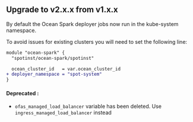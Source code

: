 ## Upgrade to v2.x.x from v1.x.x

By default the Ocean Spark deployer jobs now run in the kube-system namespace.

To avoid issues for existing clusters you will need to set the following line:

```diff
module "ocean-spark" {
  "spotinst/ocean-spark/spotinst"

  ocean_cluster_id   = var.ocean_cluster_id
+ deployer_namespace = "spot-system"
}
```


#### Deprecated :

- `ofas_managed_load_balancer` variable has been deleted. Use `ingress_managed_load_balancer` instead